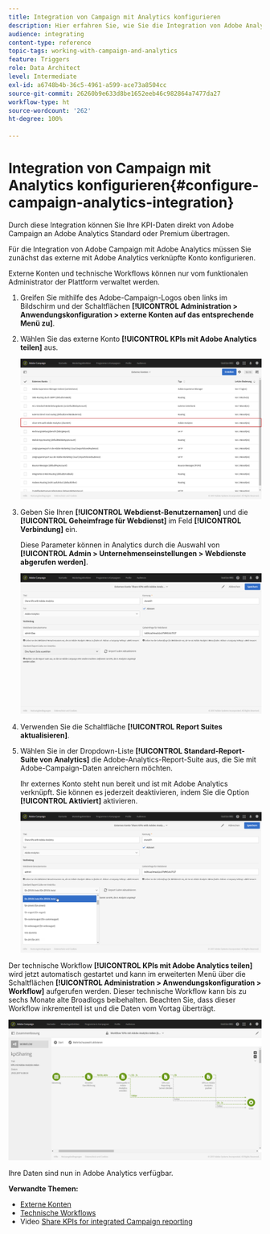 ```yaml
---
title: Integration von Campaign mit Analytics konfigurieren
description: Hier erfahren Sie, wie Sie die Integration von Adobe Analytics konfigurieren müssen, um die Wirkung Ihrer E-Mail-Sendungen zu messen.
audience: integrating
content-type: reference
topic-tags: working-with-campaign-and-analytics
feature: Triggers
role: Data Architect
level: Intermediate
exl-id: a6748b4b-36c5-4961-a599-ace73a8504cc
source-git-commit: 26260b9e633d8be1652eeb46c982864a7477da27
workflow-type: ht
source-wordcount: '262'
ht-degree: 100%

---
```


# Integration von Campaign mit Analytics konfigurieren{#configure-campaign-analytics-integration}

Durch diese Integration können Sie Ihre KPI-Daten direkt von Adobe Campaign an Adobe Analytics Standard oder Premium übertragen.

Für die Integration von Adobe Campaign mit Adobe Analytics müssen Sie zunächst das externe mit Adobe Analytics verknüpfte Konto konfigurieren.

Externe Konten und technische Workflows können nur vom funktionalen Administrator der Plattform verwaltet werden.

1. Greifen Sie mithilfe des Adobe-Campaign-Logos oben links im Bildschirm und der Schaltflächen **[!UICONTROL Administration > Anwendungskonfiguration > externe Konten auf das entsprechende Menü zu]**.
1. Wählen Sie das externe Konto **[!UICONTROL KPIs mit Adobe Analytics teilen]** aus.

   ![](assets/analytics_2.png)

1. Geben Sie Ihren **[!UICONTROL Webdienst-Benutzernamen]** und die **[!UICONTROL Geheimfrage für Webdienst]** im Feld **[!UICONTROL Verbindung]** ein.

   Diese Parameter können in Analytics durch die Auswahl von **[!UICONTROL Admin > Unternehmenseinstellungen > Webdienste abgerufen werden]**.

   ![](assets/analytics_1.png)

1. Verwenden Sie die Schaltfläche **[!UICONTROL Report Suites aktualisieren]**.
1. Wählen Sie in der Dropdown-Liste **[!UICONTROL Standard-Report-Suite von Analytics]** die Adobe-Analytics-Report-Suite aus, die Sie mit Adobe-Campaign-Daten anreichern möchten.

   Ihr externes Konto steht nun bereit und ist mit Adobe Analytics verknüpft. Sie können es jederzeit deaktivieren, indem Sie die Option **[!UICONTROL Aktiviert]** aktivieren.

   ![](assets/analytics.png)

Der technische Workflow **[!UICONTROL KPIs mit Adobe Analytics teilen]** wird jetzt automatisch gestartet und kann im erweiterten Menü über die Schaltflächen **[!UICONTROL Administration > Anwendungskonfiguration > Workflow]** aufgerufen werden. Dieser technische Workflow kann bis zu sechs Monate alte Broadlogs beibehalten. Beachten Sie, dass dieser Workflow inkrementell ist und die Daten vom Vortag überträgt.

![](assets/analytics_3.png)

Ihre Daten sind nun in Adobe Analytics verfügbar.

**Verwandte Themen:**

* [Externe Konten](../../administration/using/external-accounts.md)
* [Technische Workflows](../../administration/using/technical-workflows.md)
* Video [Share KPIs for integrated Campaign reporting](https://helpx.adobe.com/de/marketing-cloud/how-to/email-marketing.html)
